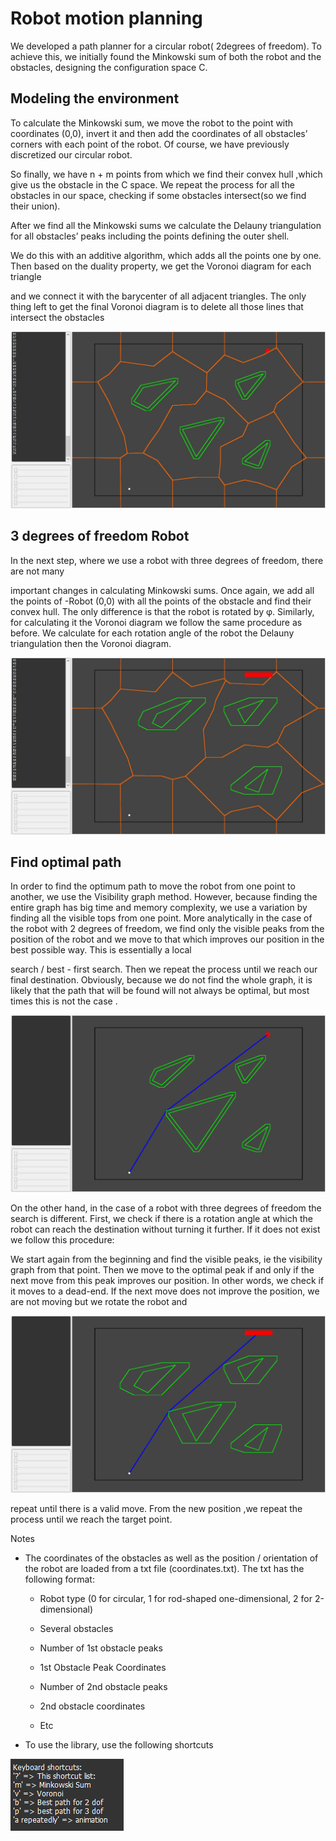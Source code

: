 # Robot motion planning

We developed a path planner for a circular robot( 2degrees of freedom). To
achieve this, we initially found the Minkowski sum of both the robot and the
obstacles, designing the configuration space C.

## Modeling the environment

To calculate the Minkowski sum, we move the robot to the point with coordinates
(0,0), invert it and then add the coordinates of all obstacles’ corners with
each point of the robot. Of course, we have previously discretized our circular
robot.

So finally, we have n + m points from which we find their convex hull ,which
give us the obstacle in the C space. We repeat the process for all the obstacles
in our space, checking if some obstacles intersect(so we find their union).

After we find all the Minkowski sums we calculate the Delauny triangulation for
all obstacles’ peaks including the points defining the outer shell.

We do this with an additive algorithm, which adds all the points one by one.
Then based on the duality property, we get the Voronoi diagram for each triangle

and we connect it with the barycenter of all adjacent triangles. The only thing
left to get the final Voronoi diagram is to delete all those lines that
intersect the obstacles

![](media/50855b75ab6f1d4a175d6c4a17ce4865.jpg)

## 3 degrees of freedom Robot

In the next step, where we use a robot with three degrees of freedom, there are
not many

important changes in calculating Minkowski sums. Once again, we add all the
points of -Robot (0,0) with all the points of the obstacle and find their convex
hull. The only difference is that the robot is rotated by φ. Similarly, for
calculating it the Voronoi diagram we follow the same procedure as before. We
calculate for each rotation angle of the robot the Delauny triangulation then
the Voronoi diagram.

![](media/5cbd8a2e3615e3a840d0c5061f4f1a03.jpg)

## Find optimal path

In order to find the optimum path to move the robot from one point to
another, we use the Visibility graph method. However, because finding the entire
graph has big time and memory complexity, we use a variation by finding all the
visible tops from one point. More analytically in the case of the robot with 2
degrees of freedom, we find only the visible peaks from the position of the
robot and we move to that which improves our position in the best possible way.
This is essentially a local

search / best - first search. Then we repeat the process until we reach our
final destination. Obviously, because we do not find the whole graph, it is
likely that the path that will be found will not always be optimal, but most
times this is not the case .

![](media/cf3a38aec88dc4694fb6e3e69f543ba7.png)

On the other hand, in the case of a robot with three degrees of freedom the
search is different. First, we check if there is a rotation angle at which the
robot can reach the destination without turning it further. If it does not exist
we follow this procedure:

We start again from the beginning and find the visible peaks, ie the visibility
graph from that point. Then we move to the optimal peak if and only if the next
move from this peak improves our position. In other words, we check if it moves
to a dead-end. If the next move does not improve the position, we are not moving
but we rotate the robot and

![](media/81b3f260c4710447ea09b3e07f7a75c6.png)

repeat until there is a valid move. From the new position ,we repeat the process
until we reach the target point.

Notes

-   The coordinates of the obstacles as well as the position / orientation of
    the robot are loaded from a txt file (coordinates.txt). The txt has the
    following format:

    -   Robot type (0 for circular, 1 for rod-shaped one-dimensional, 2 for
        2-dimensional)

    -   Several obstacles

    -   Number of 1st obstacle peaks

    -   1st Obstacle Peak Coordinates

    -   Number of 2nd obstacle peaks

    -   2nd obstacle coordinates

    -   Etc

-   To use the library, use the following shortcuts

![](media/42ece7ba1698b653f8d7a6314e9c6dbc.png)


